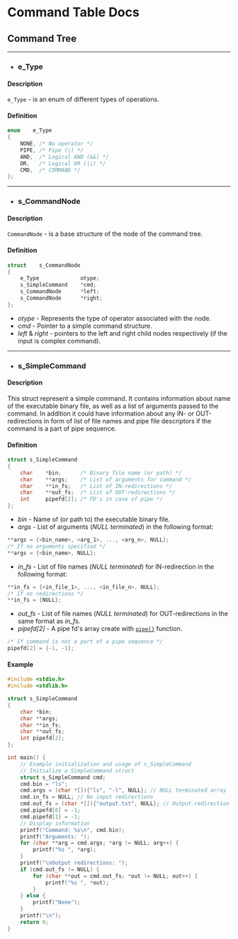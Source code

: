 # Command Table Docs

## Command Tree
---
- ### e\_Type
#### Description
`e_Type` - is an enum of different types of operations.
#### Definition
```C
enum    e_Type
{
	NONE, /* No operator */
	PIPE, /* Pipe (|) */
	AND,  /* Logical AND (&&) */
	OR,   /* Logical OR (||) */
	CMD,  /* COMMAND */
};
```
---
- ### s\_CommandNode
#### Description
`CommandNode` - is a base structure of the node of the command tree.

#### Definition
```C
struct    s_CommandNode
{
	e_Type             otype;
	s_SimpleCommand    *cmd;
	s_CommandNode      *left;
	s_CommandNode      *right;
};
```
- _otype_ - Represents the type of operator associated with the node.
- _cmd_ - Pointer to a simple command structure.
- _left_ & _right_ - pointers to the left and right child nodes respectively (if the input is complex command).
---
- ### s\_SimpleCommand
#### Description
This struct represent a simple command. It contains information about name of the executable binary file, as well as a list of arguments passed to the command. In addition it could have information about any IN- or OUT-redirections in form of list of file names and pipe file descriptors if the command is a part of pipe sequence.  
#### Definition
```C
struct s_SimpleCommand
{
	char    *bin;      /* Binary file name (or path) */
	char    **args;    /* List of arguments for command */
	char    **in_fs;   /* List of IN-redirections */
	char    **out_fs;  /* List of OUT-redirections */
	int     pipefd[2]; /* FD's in case of pipe */
};
```

- _bin_ - Name of (or path to) the executable binary file.
- _args_ - List of arguments (_NULL terminated_) in the following format:
```C
**args = {<bin_name>, <arg_1>, ..., <arg_n>, NULL};
/* If no arguments specified */
**args = {<bin_name>, NULL};
```

- _in\_fs_ - List of file names (_NULL terminated_) for IN-redirection in the following format:
```C
**in_fs = {<in_file_1>, ..., <in_file_n>, NULL};
/* If no redirections */
**in_fs = {NULL};
```
- _out\_fs_ - List of file names (_NULL terminated_) for OUT-redirections in the same format as _in\_fs_.
- _pipefd\[2\]_ - A pipe fd's array create with [`pipe()`](https://www.gnu.org/software/libc/manual/html_node/Creating-a-Pipe.html) function.
```C
/* If command is not a part of a pipe sequence */
pipefd[2] = {-1, -1};
```
#### Example
```C
#include <stdio.h>
#include <stdlib.h>

struct s_SimpleCommand
{
    char *bin;
    char **args;
    char **in_fs;
    char **out_fs;
    int pipefd[2];
};

int main() {
    // Example initialization and usage of s_SimpleCommand
    // Initialize a SimpleCommand struct
    struct s_SimpleCommand cmd;
    cmd.bin = "ls";
    cmd.args = (char *[]){"ls", "-l", NULL}; // NULL terminated array
    cmd.in_fs = NULL; // No input redirections
    cmd.out_fs = (char *[]){"output.txt", NULL}; // Output redirection to a file
    cmd.pipefd[0] = -1;
    cmd.pipefd[1] = -1;
    // Display information
    printf("Command: %s\n", cmd.bin);
    printf("Arguments: ");
    for (char **arg = cmd.args; *arg != NULL; arg++) {
        printf("%s ", *arg);
    }
    printf("\nOutput redirections: ");
    if (cmd.out_fs != NULL) {
        for (char **out = cmd.out_fs; *out != NULL; out++) {
            printf("%s ", *out);
        }
    } else {
        printf("None");
    }
    printf("\n");
    return 0;
}
```
